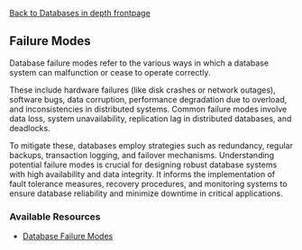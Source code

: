 [Back to Databases in depth frontpage](11-databases-in-depth.md)

## Failure Modes

Database failure modes refer to the various ways in which a database system can malfunction or cease to operate correctly.

These include hardware failures (like disk crashes or network outages), software bugs, data corruption, performance degradation due to overload, and inconsistencies in distributed systems. Common failure modes involve data loss, system unavailability, replication lag in distributed databases, and deadlocks.

To mitigate these, databases employ strategies such as redundancy, regular backups, transaction logging, and failover mechanisms. Understanding potential failure modes is crucial for designing robust database systems with high availability and data integrity. It informs the implementation of fault tolerance measures, recovery procedures, and monitoring systems to ensure database reliability and minimize downtime in critical applications.

### Available Resources

- [Database Failure Modes](https://ieeexplore.ieee.org/document/7107294/)